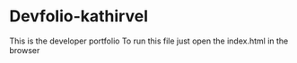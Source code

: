 # Devfolio-kathirvel
This is the developer portfolio
To run this file just open the index.html in the browser
